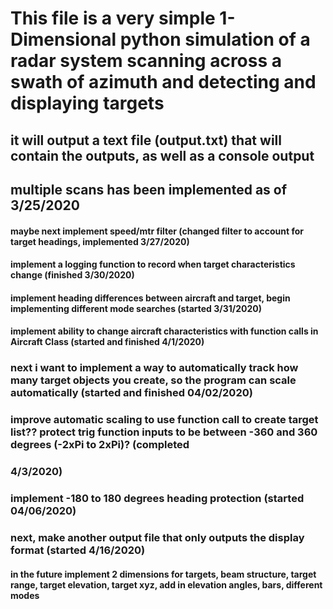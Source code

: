 # 	This file is a very simple 1-Dimensional python simulation of a radar system scanning across a swath of azimuth and detecting and displaying targets
##  	it will output a text file (output.txt) that will contain the outputs, as well as a console output
##		multiple scans has been implemented as of 3/25/2020

#### 	maybe next implement speed/mtr filter (changed filter to account for target headings, implemented 3/27/2020)
####	implement a logging function to record when target characteristics change (finished 3/30/2020)
####	implement heading differences between aircraft and target, begin implementing different mode searches (started 3/31/2020)
####	implement ability to change aircraft characteristics with function calls in Aircraft Class (started and finished 4/1/2020)

###		next i want to implement a way to automatically track how many target objects you create, so the program can scale automatically (started and finished 04/02/2020)
###		improve automatic scaling to use function call to create target list?? protect trig function inputs to be between -360 and 360 degrees (-2xPi to 2xPi)? (completed 	
###   	4/3/2020)
###		implement -180 to 180 degrees heading protection (started 04/06/2020)
###		next, make another output file that only outputs the display format (started 4/16/2020)

####	in the future implement 2 dimensions for targets, beam structure, target range, target elevation, target xyz, add in elevation angles, bars, different modes
